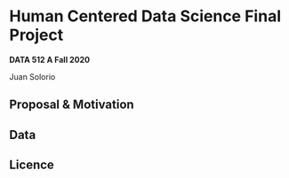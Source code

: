 # Human Centered Data Science Final Project

**DATA 512 A Fall 2020** 

Juan Solorio

## Proposal & Motivation


## Data


## Licence

